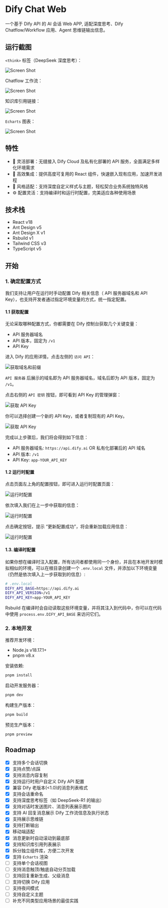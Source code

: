 # Dify Chat Web

一个基于 Dify API 的 AI 会话 Web APP, 适配深度思考、Dify Chatflow/Workflow 应用、Agent 思维链输出信息。

## 运行截图

`<think>` 标签（DeepSeek 深度思考）：

![Screen Shot](./docs/running_sample.png)

Chatflow 工作流：

![Screen Shot](./docs/sample_chatflow.jpg)

知识库引用链接：

![Screen Shot](./docs/sample_knowledge_base_link.jpg)

`Echarts` 图表：

![Screen Shot](./docs/sample_echarts.jpg)   

## 特性

- 💃 灵活部署：无缝接入 Dify Cloud 及私有化部署的 API 服务，全面满足多样化环境需求
- 🚀 高效集成：提供高度可复用的 React 组件，快速嵌入现有应用，加速开发进程
- 🎨 风格适配：支持深度自定义样式与主题，轻松契合业务系统独特风格
- ⚙️ 配置灵活：支持编译时和运行时配置，完美适应各种使用场景

## 技术栈

- React v18
- Ant Design v5
- Ant Design X v1
- Rsbuild v1
- Tailwind CSS v3
- TypeScript v5

## 开始

### 1. 确定配置方式

我们支持让用户在运行时手动配置 Dify 相关信息（ API 服务器域名和 API Key），也支持开发者通过指定环境变量的方式，统一指定配置。

#### 1.1 获取配置

无论采取哪种配置方式，你都需要在 Dify 控制台获取几个关键变量：

- API 服务器域名
- API 版本，固定为 `/v1`
- API Key

进入 Dify 的应用详情，点击左侧的 `访问 API`：

![获取域名和前缀](./docs/get_api_base.jpg)

`API 服务器` 后展示的域名即为 API 服务器域名，域名后即为 API 版本，固定为 `/v1`。

点击右侧的 `API 密钥` 按钮，即可看到 API Key 的管理弹窗：

![获取 API Key](./docs/get_api_key_entry.jpg)

你可以选择创建一个新的 API Key，或者复制现有的 API Key。

![获取 API Key](./docs/get_api_key.jpg)

完成以上步骤后，我们将会得到如下信息：

- API 服务器域名: `https://api.dify.ai` OR 私有化部署后的 API 域名
- API 版本: `/v1`
- API Key: `app-YOUR_API_KEY`

#### 1.2 运行时配置

点击页面左上角的配置按钮，即可进入运行时配置页面：

![运行时配置](./docs/config-button.jpg)

依次填入我们在上一步中获取的信息：

![运行时配置](./docs/config_form.jpg)

点击确定按钮，提示 “更新配置成功”，将会重新加载应用信息：

![运行时配置](./docs/config_success.jpg)

#### 1.3. 编译时配置

如果你想在编译时注入配置，所有访问者都使用同一个身份，并且在本地开发时模拟相似的环境，可以在根目录创建一个 `.env.local` 文件，并添加以下环境变量（仍然是依次填入上一步获取到的信息）:

```bash
# .env.local
DIFY_API_BASE=https://api.dify.ai
DIFY_API_VERSION=/v1
DIFY_API_KEY=app-YOUR_API_KEY
```

Rsbuild 在编译时会自动读取这些环境变量，并将其注入到代码中，你可以在代码中使用 `process.env.DIFY_API_BASE` 来访问它们。

### 2. 本地开发

推荐开发环境：

- Node.js v18.17.1+
- pnpm v8.x

安装依赖:

```bash
pnpm install
```

启动开发服务器：

```bash
pnpm dev
```

构建生产版本：

```bash
pnpm build
```

预览生产版本：

```bash
pnpm preview
```

## Roadmap

- [x] 支持多个会话切换
- [x] 支持点赞/点踩
- [x] 支持消息内容复制
- [x] 支持运行时用户自定义 Dify API 配置
- [x] 兼容 Dify 老版本(<1.0)的消息列表格式
- [x] 支持会话重命名
- [x] 支持深度思考标签（如 DeepSeek-R1 的输出）
- [x] 支持对话时发送图片、消息列表展示图片
- [x] 支持 AI 回复消息展示 Dify 工作流信息及执行状态
- [x] 支持展示思维链
- [x] 支持打断输出
- [x] 移动端适配
- [x] 消息更新时自动滚动到最底部
- [x] 支持知识库引用列表展示 
- [x] 拆分独立组件库，方便二次开发
- [x] 支持 `Echarts` 渲染
- [ ] 支持单个会话视图
- [ ] 支持消息触顶/触底自动分页加载
- [ ] 支持回复重新生成、父级消息
- [ ] 支持切换 Dify 应用
- [ ] 支持夜间模式
- [ ] 支持自定义主题
- [ ] 补充不同类型应用场景的最佳实践
